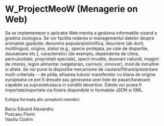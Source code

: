 # W_ProjectMeoW (Menagerie on Web)

Sa se implementeze o aplicatie Web menita a gestiona informatiile vizand o gradina zoologica. Se vor facilita redarea si managementul datelor despre animalele gazduite: denumire populara/stiintifica, descriere (de dorit, multilingva), origine, statut (e.g., specie protejata, pe cale de disparitie, daunatoare etc.), caracteristici (de exemplu, dependenta de clima, periculozitate, proprietati speciale), specii inrudite, dusmani naturali, imagini de interes, regim alimentar (vegetarian, carnivor, omnivor), mod de inmultire si altele. Se vor pune la dispozitie mecanisme de cautare/filtrare/prezentare multi-criteriala -- de pilda, afisarea tuturor mamiferelor cu blana de origine europeana ce pot fi dresate sau generarea unei liste de pasari/taratoare capabile sa supravietuiasca in conditii desertice. Datele vor putea fi importate/exportate via fisiere disponibile in formatele JSON si XML.

Echipa formata din urmatorii membri:

Baciu Eduard Alexandru      
Puscasu Florin      
Vasiliu Codrin     